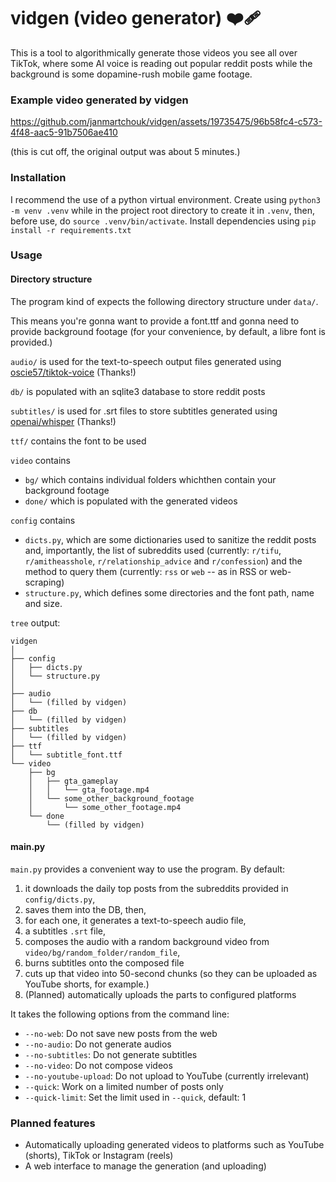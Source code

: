 # vidgen (video generator) ❤️‍🩹

This is a tool to algorithmically generate those videos you see all over TikTok, where some AI voice is reading out popular reddit posts while the background is some dopamine-rush mobile game footage.

### Example video generated by vidgen

https://github.com/janmartchouk/vidgen/assets/19735475/96b58fc4-c573-4f48-aac5-91b7506ae410

(this is cut off, the original output was about 5 minutes.)

### Installation

I recommend the use of a python virtual environment.
Create using `python3 -m venv .venv` while in the project root directory to create it in `.venv`, then, before use, do `source .venv/bin/activate`.
Install dependencies using `pip install -r requirements.txt`

### Usage

#### Directory structure

The program kind of expects the following directory structure under `data/`.

This means you're gonna want to provide a font.ttf and gonna need to provide background footage (for your convenience, by default, a libre font is provided.)

`audio/` is used for the text-to-speech output files generated using [oscie57/tiktok-voice](https://github.com/oscie57/tiktok-voice) (Thanks!)

`db/` is populated with an sqlite3 database to store reddit posts

`subtitles/` is used for .srt files to store subtitles generated using [openai/whisper](https://github.com/openai/whisper) (Thanks!)

`ttf/` contains the font to be used

`video` contains
+ `bg/` which contains individual folders whichthen contain your background footage
+ `done/` which is populated with the generated videos

`config` contains
+ `dicts.py`, which are some dictionaries used to sanitize the reddit posts and, importantly, the list of subreddits used (currently: `r/tifu`, `r/amitheasshole`, `r/relationship_advice` and `r/confession`) and the method to query them (currently: `rss` or `web` -- as in RSS or web-scraping)
+ `structure.py`, which defines some directories and the font path, name and size.


`tree` output:

```
vidgen
│
├── config
│   ├── dicts.py
│   └── structure.py
│
├── audio
│   └── (filled by vidgen)
├── db
│   └── (filled by vidgen)
├── subtitles
│   └── (filled by vidgen)
├── ttf
│   └── subtitle_font.ttf
└── video
    ├── bg
    │   ├── gta_gameplay
    │   │   └── gta_footage.mp4
    │   └── some_other_background_footage
    │       └── some_other_footage.mp4
    └── done
        └── (filled by vidgen)
```

#### main.py

`main.py` provides a convenient way to use the program. By default:
1. it downloads the daily top posts from the subreddits provided in `config/dicts.py`, 
2. saves them into the DB, then, 
3. for each one, it generates a text-to-speech audio file, 
4. a subtitles `.srt` file, 
5. composes the audio with a random background video from `video/bg/random_folder/random_file`,
6. burns subtitles onto the composed file
7. cuts up that video into 50-second chunks (so they can be uploaded as YouTube shorts, for example.) 
8. (Planned) automatically uploads the parts to configured platforms

It takes the following options from the command line:

+ `--no-web`: Do not save new posts from the web
+ `--no-audio`: Do not generate audios
+ `--no-subtitles`: Do not generate subtitles
+ `--no-video`: Do not compose videos
+ `--no-youtube-upload`: Do not upload to YouTube (currently irrelevant)
+ `--quick`: Work on a limited number of posts only
+ `--quick-limit`: Set the limit used in `--quick`, default: 1

### Planned features

+ Automatically uploading generated videos to platforms such as YouTube (shorts), TikTok or Instagram (reels)
+ A web interface to manage the generation (and uploading)
